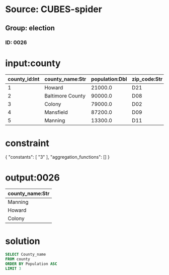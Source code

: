 # Source: CUBES-spider
## Group: election
### ID: 0026

# input:county

| county_id:Int | county_name:Str | population:Dbl | zip_code:Str |
|---|---|---|---|
| 1 | Howard | 21000.0 | D21 |
| 2 | Baltimore County | 90000.0 | D08 |
| 3 | Colony | 79000.0 | D02 |
| 4 | Mansfield | 87200.0 | D09 |
| 5 | Manning | 13300.0 | D11 |

# constraint

{
  "constants": [
    "3"
  ],
  "aggregation_functions": []
}

# output:0026

| county_name:Str |
|---|
| Manning |
| Howard |
| Colony |

# solution

```sql
SELECT County_name
FROM county
ORDER BY Population ASC
LIMIT 3
```
